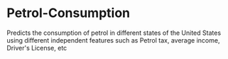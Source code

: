 # Petrol-Consumption
Predicts the consumption of petrol in different states of the United States using different independent features such as Petrol tax, average income, Driver's License, etc
